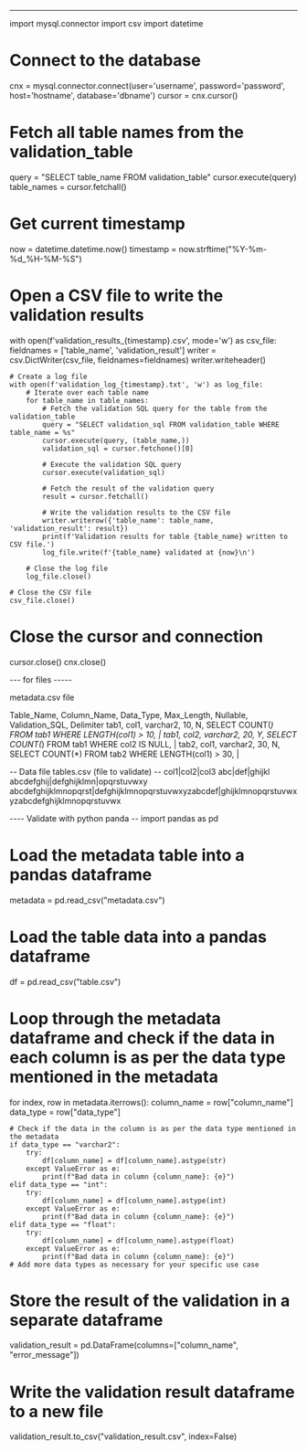 





---------------------
import mysql.connector
import csv
import datetime

# Connect to the database
cnx = mysql.connector.connect(user='username', password='password', host='hostname', database='dbname')
cursor = cnx.cursor()

# Fetch all table names from the validation_table
query = "SELECT table_name FROM validation_table"
cursor.execute(query)
table_names = cursor.fetchall()

# Get current timestamp
now = datetime.datetime.now()
timestamp = now.strftime("%Y-%m-%d_%H-%M-%S")

# Open a CSV file to write the validation results
with open(f'validation_results_{timestamp}.csv', mode='w') as csv_file:
    fieldnames = ['table_name', 'validation_result']
    writer = csv.DictWriter(csv_file, fieldnames=fieldnames)
    writer.writeheader()
    
    # Create a log file
    with open(f'validation_log_{timestamp}.txt', 'w') as log_file:
        # Iterate over each table name
        for table_name in table_names:
            # Fetch the validation SQL query for the table from the validation_table
            query = "SELECT validation_sql FROM validation_table WHERE table_name = %s"
            cursor.execute(query, (table_name,))
            validation_sql = cursor.fetchone()[0]

            # Execute the validation SQL query
            cursor.execute(validation_sql)

            # Fetch the result of the validation query
            result = cursor.fetchall()
            
            # Write the validation results to the CSV file
            writer.writerow({'table_name': table_name, 'validation_result': result})
            print(f'Validation results for table {table_name} written to CSV file.')
            log_file.write(f'{table_name} validated at {now}\n')

        # Close the log file
        log_file.close()

    # Close the CSV file
    csv_file.close()

# Close the cursor and connection
cursor.close()
cnx.close()


--- for files -----

metadata.csv file

Table_Name, Column_Name, Data_Type, Max_Length, Nullable, Validation_SQL, Delimiter
tab1, col1, varchar2, 10, N, SELECT COUNT(*) FROM tab1 WHERE LENGTH(col1) > 10, |
tab1, col2, varchar2, 20, Y, SELECT COUNT(*) FROM tab1 WHERE col2 IS NULL, |
tab2, col1, varchar2, 30, N, SELECT COUNT(*) FROM tab2 WHERE LENGTH(col1) > 30, |

-- Data file tables.csv  (file to validate) --
col1|col2|col3
abc|def|ghijkl
abcdefghij|defghijklmn|opqrstuvwxy
abcdefghijklmnopqrst|defghijklmnopqrstuvwxyzabcdef|ghijklmnopqrstuvwxyzabcdefghijklmnopqrstuvwx

---- Validate with python panda -- 
import pandas as pd

# Load the metadata table into a pandas dataframe
metadata = pd.read_csv("metadata.csv")

# Load the table data into a pandas dataframe
df = pd.read_csv("table.csv")

# Loop through the metadata dataframe and check if the data in each column is as per the data type mentioned in the metadata
for index, row in metadata.iterrows():
    column_name = row["column_name"]
    data_type = row["data_type"]

    # Check if the data in the column is as per the data type mentioned in the metadata
    if data_type == "varchar2":
        try:
            df[column_name] = df[column_name].astype(str)
        except ValueError as e:
            print(f"Bad data in column {column_name}: {e}")
    elif data_type == "int":
        try:
            df[column_name] = df[column_name].astype(int)
        except ValueError as e:
            print(f"Bad data in column {column_name}: {e}")
    elif data_type == "float":
        try:
            df[column_name] = df[column_name].astype(float)
        except ValueError as e:
            print(f"Bad data in column {column_name}: {e}")
    # Add more data types as necessary for your specific use case

# Store the result of the validation in a separate dataframe
validation_result = pd.DataFrame(columns=["column_name", "error_message"])

# Write the validation result dataframe to a new file
validation_result.to_csv("validation_result.csv", index=False)






